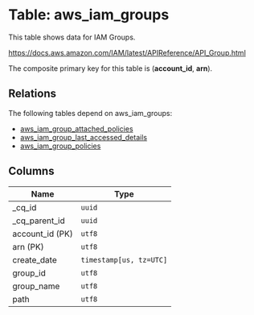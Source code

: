 # Table: aws_iam_groups

This table shows data for IAM Groups.

https://docs.aws.amazon.com/IAM/latest/APIReference/API_Group.html

The composite primary key for this table is (**account_id**, **arn**).

## Relations

The following tables depend on aws_iam_groups:
  - [aws_iam_group_attached_policies](aws_iam_group_attached_policies.md)
  - [aws_iam_group_last_accessed_details](aws_iam_group_last_accessed_details.md)
  - [aws_iam_group_policies](aws_iam_group_policies.md)

## Columns

| Name          | Type          |
| ------------- | ------------- |
|_cq_id|`uuid`|
|_cq_parent_id|`uuid`|
|account_id (PK)|`utf8`|
|arn (PK)|`utf8`|
|create_date|`timestamp[us, tz=UTC]`|
|group_id|`utf8`|
|group_name|`utf8`|
|path|`utf8`|